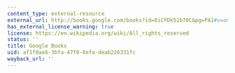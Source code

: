 ```yaml
---
content_type: external-resource
external_url: http://books.google.com/books?id=8iCFDk51b70C&pg=PA1#v=onepage
has_external_license_warning: true
license: https://en.wikipedia.org/wiki/All_rights_reserved
status: ''
title: Google Books
uid: af1f0ae6-3bfa-47f0-8efa-deab226331fc
wayback_url: ''
---
```

